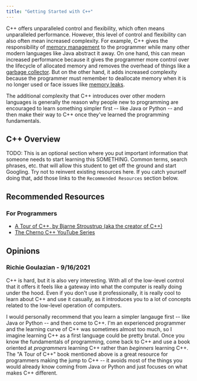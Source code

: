 ```yaml
---
title: "Getting Started with C++"
---
```


C++ offers unparalleled control and flexibility, which often means unparalleled performance. However, this level of control and flexibility can also often mean increased complexity. For example, C++ gives the responsibility of [memory management](https://www.programiz.com/cpp-programming/memory-management) to the programmer while many other modern languages like Java abstract it away. On one hand, this can mean increased performance because it gives the programmer more control over the lifecycle of allocated memory and removes the overhead of things like a [garbage collector](https://en.wikipedia.org/wiki/Garbage_collection_(computer_science)). But on the other hand, it adds increased complexity because the programmer must remember to deallocate memory when it is no longer used or face issues like [memory leaks](https://en.wikipedia.org/wiki/Memory_leak).

The additional complexity that C++ introduces over other modern languages is generally the reason why people new to programming are encouraged to learn something simpler first -- like Java or Python -- and then make their way to C++ once they've learned the programming fundamentals.

## C++ Overview

TODO: This is an optional section where you put important information that someone needs to start learning this SOMETHING. Common terms, search phrases, etc. that will allow this student to get off the ground and start Googling. Try not to reinvent existing resources here. If you catch yourself doing that, add those links to the `Recommended Resources` section below.

## Recommended Resources

### For Programmers

* [A Tour of C++, by Bjarne Stroustrup (aka the creator of C++)](https://www.amazon.com/Tour-2nd-Depth-Bjarne-Stroustrup/dp/0134997832)
* [The Cherno C++ YouTube Series](https://www.youtube.com/watch?v=18c3MTX0PK0&list=PLlrATfBNZ98dudnM48yfGUldqGD0S4FFb&index=1)

## Opinions

### Richie Goulazian - 9/16/2021

C++ is hard, but it is also very interesting. With all of the low-level control that it offers it feels like a gateway into what the computer is really doing under the hood. Even if you don't use it professionally, it is really cool to learn about C++ and use it casually, as it introduces you to a lot of concepts related to the low-level operation of computers.

I would personally recommend that you learn a simpler langauge first -- like Java or Python -- and then come to C++. I'm an experienced programmer and the learning curve of C++ was sometimes almost too much, so I imagine learning C++ as a first language could be pretty brutal. Once you know the fundamentals of programming, come back to C++ and use a book oriented at *programmers* learning C++ rather than *beginners* learning C++. The "A Tour of C++" book mentioned above is a great resource for programmers making the jump to C++ -- it avoids most of the things you would already know coming from Java or Python and just focuses on what makes C++ different.
